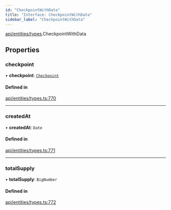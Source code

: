 ```yaml
---
id: "CheckpointWithData"
title: "Interface: CheckpointWithData"
sidebar_label: "CheckpointWithData"
---
```


[api/entities/types](../../../../../modules/API/Entities/Types/Types.md).CheckpointWithData

## Properties

### checkpoint

• **checkpoint**: [`Checkpoint`](../../../../../classes/API/Entities/Checkpoint/Checkpoint.md)

#### Defined in

[api/entities/types.ts:770](https://github.com/PolymeshAssociation/polymesh-sdk/blob/49a0066c3/src/api/entities/types.ts#L770)

___

### createdAt

• **createdAt**: `Date`

#### Defined in

[api/entities/types.ts:771](https://github.com/PolymeshAssociation/polymesh-sdk/blob/49a0066c3/src/api/entities/types.ts#L771)

___

### totalSupply

• **totalSupply**: `BigNumber`

#### Defined in

[api/entities/types.ts:772](https://github.com/PolymeshAssociation/polymesh-sdk/blob/49a0066c3/src/api/entities/types.ts#L772)

